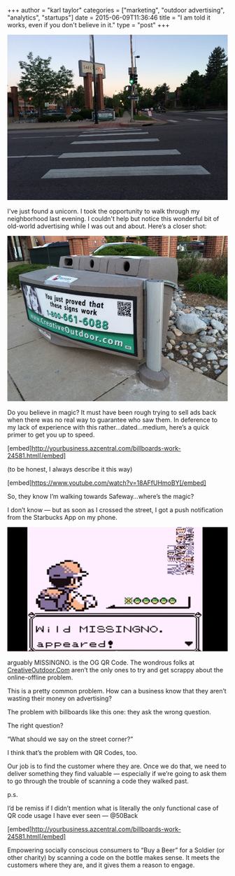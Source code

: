 +++
author = "karl taylor"
categories = ["marketing", "outdoor advertising", "analytics", "startups"]
date = 2015-06-09T11:36:46
title = "I am told it works, even if you don't believe in it."
type = "post"
+++

  ![](https://raw.githubusercontent.com/karljtaylor/kjt/blog/content/assets/62ce6-1-vf0bxomrwrprpvpsjxxjg.jpeg)

 I've just found a unicorn.  I took the opportunity to walk through my neighborhood last evening. I couldn't help but notice this wonderful bit of old-world advertising while I was out and about. Here’s a closer shot:

  ![](https://raw.githubusercontent.com/karljtaylor/kjt/blog/content/assets/cc918-1_sezfloh1mymk_ibmqox6g.jpeg)

 Do you believe in magic?  It must have been rough trying to sell ads back when there was no real way to guarantee who saw them. In deference to my lack of experience with this rather…dated…medium, here’s a quick primer to get you up to speed.

 [embed]http://yourbusiness.azcentral.com/billboards-work-24581.html[/embed]

 (to be honest, I always describe it this way)

 [embed]https://www.youtube.com/watch?v=18AFfUHmoBY[/embed]

 So, they know I’m walking towards Safeway…where’s the magic?

 I don’t know — but as soon as I crossed the street, I got a push notification from the Starbucks App on my phone.

   ![](https://raw.githubusercontent.com/karljtaylor/kjt/blog/content/assets/4fa8b-1f3hpi1q2bhmrykkvmz6n-q.jpeg)

 arguably MISSINGNO. is the OG QR Code.  The wondrous folks at [CreativeOutdoor.Com](http://creativeoutdoor.com) aren’t the only ones to try and get scrappy about the online-offline problem.

 This is a pretty common problem. How can a business know that they aren’t wasting their money on advertising?

 The problem with billboards like this one: they ask the wrong question.

 The right question?

 “What should we say on the street corner?”

  I think that’s the problem with QR Codes, too.

 Our job is to find the customer where they are. Once we do that, we need to deliver something they find valuable — especially if we’re going to ask them to go through the trouble of scanning a code they walked past.

  p.s.

 I’d be remiss if I didn’t mention what is literally the only functional case of QR code usage I have ever seen — @50Back

 [embed]http://yourbusiness.azcentral.com/billboards-work-24581.html[/embed]

 Empowering socially conscious consumers to “Buy a Beer” for a Soldier (or other charity) by scanning a code on the bottle makes sense. It meets the customers where they are, and it gives them a reason to engage.
